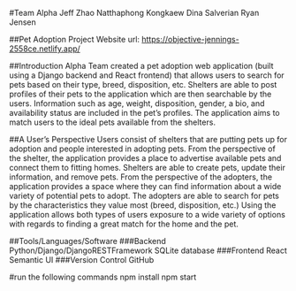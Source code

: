 #Team Alpha
Jeff Zhao
Natthaphong Kongkaew
Dina Salverian
Ryan Jensen


##Pet Adoption Project
Website url: https://objective-jennings-2558ce.netlify.app/

##Introduction
Alpha Team created a pet adoption web application (built using a Django backend and React frontend) that allows users to search for pets based on their type, breed, disposition, etc. Shelters are able to post profiles of their pets to the application which are then searchable by the users. Information such as age, weight, disposition, gender, a bio, and availability status are included in the pet’s profiles. The application aims to match users to the ideal pets available from the shelters.

##A User’s Perspective
Users consist of shelters that are putting pets up for adoption and people interested in adopting pets. From the perspective of the shelter, the application provides a place to advertise available pets and connect them to fitting homes. Shelters are able to create pets, update their information, and remove pets. From the perspective of the adopters, the application provides a space where they can find information about a wide variety of potential pets to adopt. The adopters are able to search for pets by the characteristics they value most (breed, disposition, etc.) Using the application allows both types of users exposure to a wide variety of options with regards to finding a great match for the home and the pet.

##Tools/Languages/Software
###Backend
  Python/Django/DjangoRESTFramework
  SQLite database
###Frontend
  React
  Semantic UI
###Version Control
  GitHub


#run the following commands
npm install
npm start
